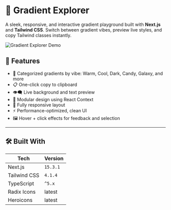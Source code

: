 # 🎨 Gradient Explorer

A sleek, responsive, and interactive gradient playground built with **Next.js** and **Tailwind CSS**. Switch between gradient vibes, preview live styles, and copy Tailwind classes instantly.

![Gradient Explorer Demo](https://firulai-dusky.vercel.app/)

## 🚀 Features

- 🌈 Categorized gradients by vibe: Warm, Cool, Dark, Candy, Galaxy, and more
- 📋 One-click copy to clipboard
- 👁️‍🗨️ Live background and text preview
- 🧩 Modular design using React Context
- 📱 Fully responsive layout
- ⚡ Performance-optimized, clean UI
- 🖼️ Hover + click effects for feedback and selection

---

## 🛠️ Built With

| Tech          | Version    |
|---------------|------------|
| Next.js       | `15.3.1`   |
| Tailwind CSS  | `4.1.4`    |
| TypeScript    | `^5.x`     |
| Radix Icons   | latest     |
| Heroicons     | latest     |
